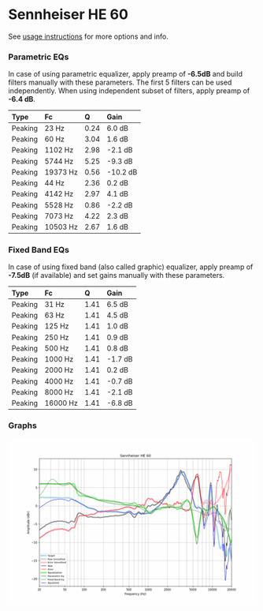 # Sennheiser HE 60
See [usage instructions](https://github.com/jaakkopasanen/AutoEq#usage) for more options and info.

### Parametric EQs
In case of using parametric equalizer, apply preamp of **-6.5dB** and build filters manually
with these parameters. The first 5 filters can be used independently.
When using independent subset of filters, apply preamp of **-6.4 dB**.

| Type    | Fc       |    Q | Gain     |
|:--------|:---------|:-----|:---------|
| Peaking | 23 Hz    | 0.24 | 6.0 dB   |
| Peaking | 60 Hz    | 3.04 | 1.6 dB   |
| Peaking | 1102 Hz  | 2.98 | -2.1 dB  |
| Peaking | 5744 Hz  | 5.25 | -9.3 dB  |
| Peaking | 19373 Hz | 0.56 | -10.2 dB |
| Peaking | 44 Hz    | 2.36 | 0.2 dB   |
| Peaking | 4142 Hz  | 2.97 | 4.1 dB   |
| Peaking | 5528 Hz  | 0.86 | -2.2 dB  |
| Peaking | 7073 Hz  | 4.22 | 2.3 dB   |
| Peaking | 10503 Hz | 2.67 | 1.6 dB   |

### Fixed Band EQs
In case of using fixed band (also called graphic) equalizer, apply preamp of **-7.5dB**
(if available) and set gains manually with these parameters.

| Type    | Fc       |    Q | Gain    |
|:--------|:---------|:-----|:--------|
| Peaking | 31 Hz    | 1.41 | 6.5 dB  |
| Peaking | 63 Hz    | 1.41 | 4.5 dB  |
| Peaking | 125 Hz   | 1.41 | 1.0 dB  |
| Peaking | 250 Hz   | 1.41 | 0.9 dB  |
| Peaking | 500 Hz   | 1.41 | 0.8 dB  |
| Peaking | 1000 Hz  | 1.41 | -1.7 dB |
| Peaking | 2000 Hz  | 1.41 | 0.2 dB  |
| Peaking | 4000 Hz  | 1.41 | -0.7 dB |
| Peaking | 8000 Hz  | 1.41 | -2.1 dB |
| Peaking | 16000 Hz | 1.41 | -6.8 dB |

### Graphs
![](./Sennheiser%20HE%2060.png)